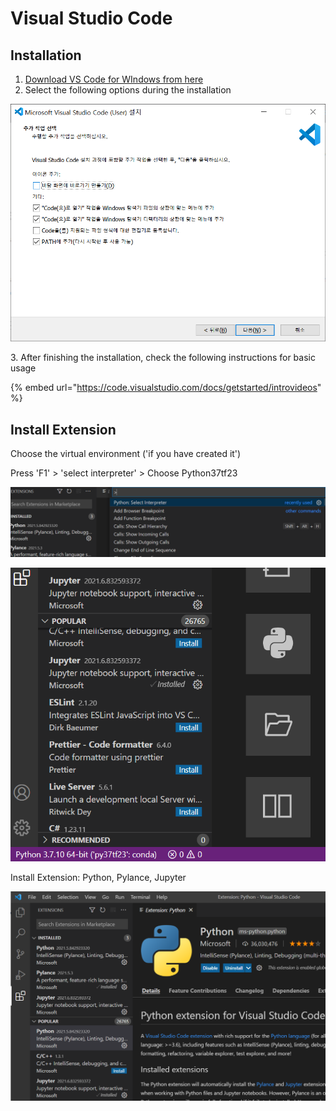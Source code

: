 # Visual Studio Code

## Installation

1. [Download VS Code for WIndows from here](https://code.visualstudio.com/download)
2. Select the following options during the installation

![](<../../../.gitbook/assets/image (227).png>)

3\. After finishing the installation, check the following instructions for basic usage

{% embed url="https://code.visualstudio.com/docs/getstarted/introvideos" %}

## Install Extension

Choose the virtual environment ('if you have created it')

Press 'F1' > 'select interpreter' > Choose Python37tf23

![](<../../../.gitbook/assets/image (316).png>)

![](<../../../.gitbook/assets/image (312).png>)

Install Extension:  Python, Pylance, Jupyter

![](<../../../.gitbook/assets/image (317).png>)

